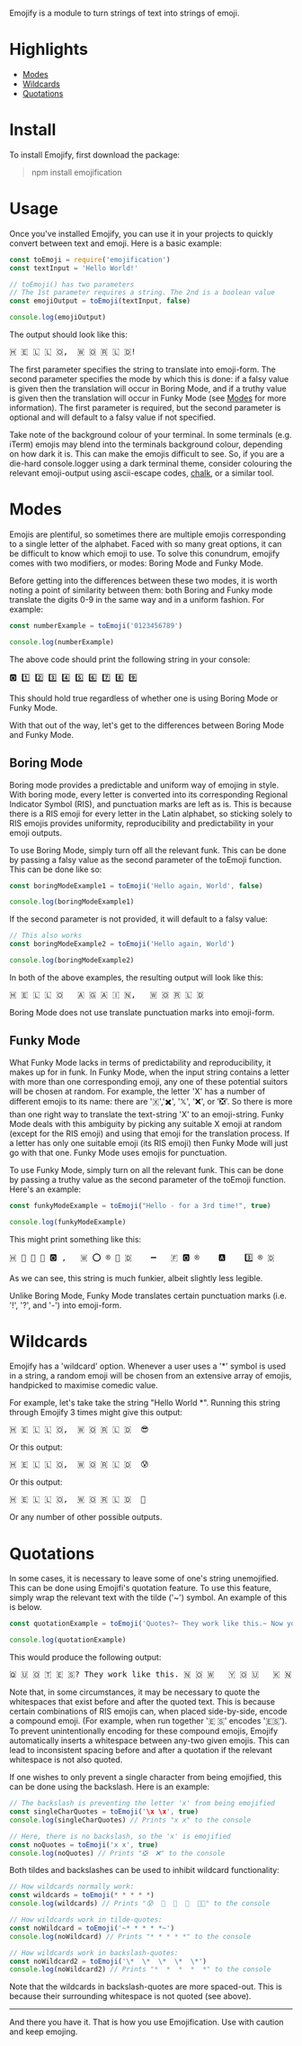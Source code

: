 Emojify is a module to turn strings of text into strings of emoji.
# Highlights
* [Modes](#Modes)
* [Wildcards](#Wildcards)
* [Quotations](#Quotations)
# Install
To install Emojify, first download the package:
> npm install emojification 
# Usage
Once you've installed Emojify, you can use it in your projects to quickly convert between text and emoji. Here is a basic example:

```javascript
const toEmoji = require('emojification')
const textInput = 'Hello World!'

// toEmoji() has two parameters
// The 1st parameter requires a string. The 2nd is a boolean value
const emojiOutput = toEmoji(textInput, false)

console.log(emojiOutput)
```

The output should look like this:

<pre>🇭 🇪 🇱 🇱 🇴,  🇼 🇴 🇷 🇱 🇩!</pre>

The first parameter specifies the string to translate into emoji-form. The second parameter specifies the mode by which this is done: if a falsy value is given then the translation will occur in Boring Mode, and if a truthy value is given then the translation will occur in Funky Mode (see [Modes](#Modes) for more information). The first parameter is required, but the second parameter is optional and will default to a falsy value if not specified.

Take note of the background colour of your terminal. In some terminals (e.g. iTerm) emojis may blend into the terminals background colour, depending on how dark it is. This can make the emojis difficult to see. So, if you are a die-hard console.logger using a dark terminal theme, consider colouring the relevant emoji-output using ascii-escape codes, [chalk](https://www.npmjs.com/package/chalk), or a similar tool. 

# Modes 
Emojis are plentiful, so sometimes there are multiple emojis corresponding to a single letter of the alphabet. Faced with so many great options, it can be difficult to know which emoji to use. To solve this conundrum, emojify comes with two modifiers, or modes: Boring Mode and Funky Mode.

Before getting into the differences between these two modes, it is worth noting a point of similarity between them: both Boring and Funky mode translate the digits 0-9 in the same way and in a uniform fashion. For example:
```javascript
const numberExample = toEmoji('0123456789') 

console.log(numberExample)
```
The above code should print the following string in your console:

<pre>🅾️ 1️⃣ 2️⃣ 3️⃣ 4️⃣ 5️⃣ 6️⃣ 7️⃣ 8️⃣ 9️⃣</pre>

This should hold true regardless of whether one is using Boring Mode or Funky Mode.

With that out of the way, let's get to the differences between Boring Mode and Funky Mode.

## Boring Mode
Boring mode provides a predictable and uniform way of emojing in style. With boring mode, every letter is converted into its corresponding Regional Indicator Symbol (RIS), and punctuation marks are left as is. This is because there is a RIS emoji for every letter in the Latin alphabet, so sticking solely to RIS emojis provides uniformity, reproducibility and predictability in your emoji outputs.

To use Boring Mode, simply turn off all the relevant funk. This can be done by passing a falsy value as the second parameter of the toEmoji function. This can be done like so:

```javascript
const boringModeExample1 = toEmoji('Hello again, World', false)

console.log(boringModeExample1)
```

If the second parameter is not provided, it will default to a falsy value:

```javascript
// This also works
const boringModeExample2 = toEmoji('Hello again, World')

console.log(boringModeExample2)
```

In both of the above examples, the resulting output will look like this:

<pre>🇭 🇪 🇱 🇱 🇴   🇦 🇬 🇦 🇮 🇳,   🇼 🇴 🇷 🇱 🇩</pre>

Boring Mode does not use translate punctuation marks into emoji-form. 

## Funky Mode
What Funky Mode lacks in terms of predictability and reproducibility, it makes up for in funk. In Funky Mode, when the input string contains a letter with more than one corresponding emoji, any one of these potential suitors will be chosen at random. For example, the letter 'X' has a number of different emojis to its name: there are '🇽','✖️', '𝕏', '❌', or '❎'. So there is more than one right way to translate the text-string 'X' to an emoji-string. Funky Mode deals with this ambiguity by picking any suitable X emoji at random (except for the RIS emoji) and using that emoji for the translation process. If a letter has only one suitable emoji (its RIS emoji) then Funky Mode will just go with that one. Funky Mode uses emojis for punctuation.

To use Funky Mode, simply turn on all the relevant funk. This can be done by passing a truthy value as the second parameter of the toEmoji function. Here's an example:

```javascript
const funkyModeExample = toEmoji("Hello - for a 3rd time!", true)

console.log(funkyModeExample)
```

This might print something like this:

<pre>🇭 📧 🏒 🏒 🅾️ ,   🇼 ⭕ ®️ 🏒 🇩    ➖   🇫 🅾️ ®️    🅰️    3️⃣ ®️ 🇩    🎚️ 👁️ Ⓜ️ 📧</pre>

As we can see, this string is much funkier, albeit slightly less legible.

Unlike Boring Mode, Funky Mode translates certain punctuation marks (i.e. '!', '?', and '-') into emoji-form.

# Wildcards
Emojify has a 'wildcard' option. Whenever a user uses a '\*' symbol is used in a string, a random emoji will be chosen from an extensive array of emojis, handpicked to maximise comedic value.

For example, let's take take the string "Hello World \*". Running this string through Emojify 3 times might give this output:

<pre>🇭 🇪 🇱 🇱 🇴,  🇼 🇴 🇷 🇱 🇩  😎</pre>

Or this output:
<pre>🇭 🇪 🇱 🇱 🇴,  🇼 🇴 🇷 🇱 🇩  😰</pre>

Or this output:
<pre>🇭 🇪 🇱 🇱 🇴,  🇼 🇴 🇷 🇱 🇩  🥴</pre>

Or any number of other possible outputs.

# Quotations
In some cases, it is necessary to leave some of one's string unemojified. This can be done using Emojifi's quotation feature. To use this feature, simply wrap the relevant text with the tilde ('~') symbol. An example of this is below. 

```javascript
const quotationExample = toEmoji('Quotes?~ They work like this.~ Now you know.')

console.log(quotationExample)
```

This would produce the following output:

<pre>🇶 🇺 🇴 🇹 🇪 🇸? They work like this. 🇳 🇴 🇼   🇾 🇴 🇺   🇰 🇳 🇴 🇼.</pre>

Note that, in some circumstances, it may be necessary to quote the whitespaces that exist before and after the quoted text. This is because certain combinations of RIS emojis can, when placed side-by-side, encode a compound emoji. (For example, when run together '🇪 🇸' encodes '🇪🇸'). To prevent unintentionally encoding for these compound emojis, Emojify automatically inserts a whitespace between any-two given emojis. This can lead to inconsistent spacing before and after a quotation if the relevant whitespace is not also quoted.

If one wishes to only prevent a single character from being emojified, this can be done using the backslash. Here is an example:
```javascript
// The backslash is preventing the letter 'x' from being emojified
const singleCharQuotes = toEmoji('\x \x', true)
console.log(singleCharQuotes) // Prints "x x" to the console

// Here, there is no backslash, so the 'x' is emojified
const noQuotes = toEmoji('x x', true)
console.log(noQuotes) // Prints "❎  ❌" to the console
```

Both tildes and backslashes can be used to inhibit wildcard functionality:
```javascript
// How wildcards normally work:
const wildcards = toEmoji(* * * * *)
console.log(wildcards) // Prints "😰  🥸  🤭  🤡  😵‍💫" to the console

// How wildcards work in tilde-quotes:
const noWildcard = toEmoji('~* * * * *~')
console.log(noWildcard) // Prints "* * * * *" to the console

// How wildcards work in backslash-quotes:
const noWildcard2 = toEmoji('\*  \*  \*  \*  \*')
console.log(noWildcard2) // Prints "*  *  *  *  *" to the console
```

Note that the wildcards in backslash-quotes are more spaced-out. This is because their surrounding whitespace is not quoted (see above).  

---

And there you have it. That is how you use Emojification. Use with caution and keep emojing.
